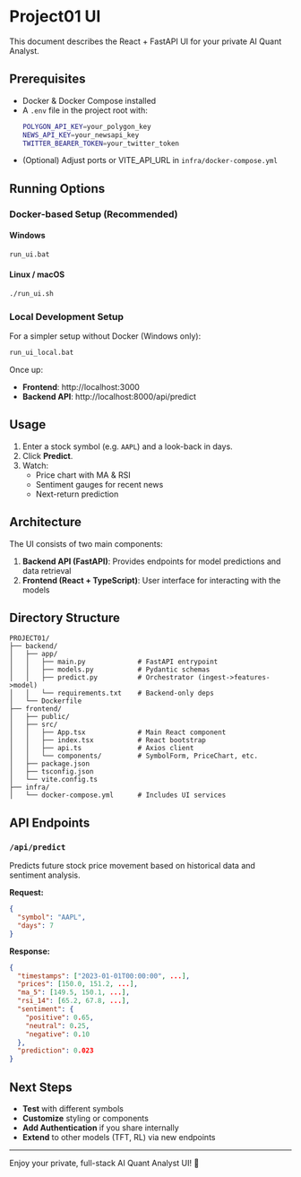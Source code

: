 # Project01 UI

This document describes the React + FastAPI UI for your private AI Quant Analyst.

## Prerequisites

- Docker & Docker Compose installed
- A `.env` file in the project root with:
  ```bash
  POLYGON_API_KEY=your_polygon_key
  NEWS_API_KEY=your_newsapi_key
  TWITTER_BEARER_TOKEN=your_twitter_token
  ```
- (Optional) Adjust ports or VITE_API_URL in `infra/docker-compose.yml`

## Running Options

### Docker-based Setup (Recommended)

#### Windows

```bat
run_ui.bat
```

#### Linux / macOS

```bash
./run_ui.sh
```

### Local Development Setup

For a simpler setup without Docker (Windows only):

```bat
run_ui_local.bat
```

Once up:

- **Frontend**: http://localhost:3000
- **Backend API**: http://localhost:8000/api/predict

## Usage

1. Enter a stock symbol (e.g. `AAPL`) and a look-back in days.
2. Click **Predict**.
3. Watch:
   - Price chart with MA & RSI
   - Sentiment gauges for recent news
   - Next-return prediction

## Architecture

The UI consists of two main components:

1. **Backend API (FastAPI)**: Provides endpoints for model predictions and data retrieval
2. **Frontend (React + TypeScript)**: User interface for interacting with the models

## Directory Structure

```
PROJECT01/
├── backend/
│   ├── app/
│   │   ├── main.py             # FastAPI entrypoint
│   │   ├── models.py           # Pydantic schemas
│   │   ├── predict.py          # Orchestrator (ingest->features->model)
│   │   └── requirements.txt    # Backend-only deps
│   └── Dockerfile
├── frontend/
│   ├── public/
│   ├── src/
│   │   ├── App.tsx             # Main React component
│   │   ├── index.tsx           # React bootstrap
│   │   ├── api.ts              # Axios client
│   │   └── components/         # SymbolForm, PriceChart, etc.
│   ├── package.json
│   ├── tsconfig.json
│   └── vite.config.ts
├── infra/
│   └── docker-compose.yml      # Includes UI services
```

## API Endpoints

### `/api/predict`

Predicts future stock price movement based on historical data and sentiment analysis.

**Request:**

```json
{
  "symbol": "AAPL",
  "days": 7
}
```

**Response:**

```json
{
  "timestamps": ["2023-01-01T00:00:00", ...],
  "prices": [150.0, 151.2, ...],
  "ma_5": [149.5, 150.1, ...],
  "rsi_14": [65.2, 67.8, ...],
  "sentiment": {
    "positive": 0.65,
    "neutral": 0.25,
    "negative": 0.10
  },
  "prediction": 0.023
}
```

## Next Steps

- **Test** with different symbols
- **Customize** styling or components
- **Add Authentication** if you share internally
- **Extend** to other models (TFT, RL) via new endpoints

---

Enjoy your private, full-stack AI Quant Analyst UI! 🚀
